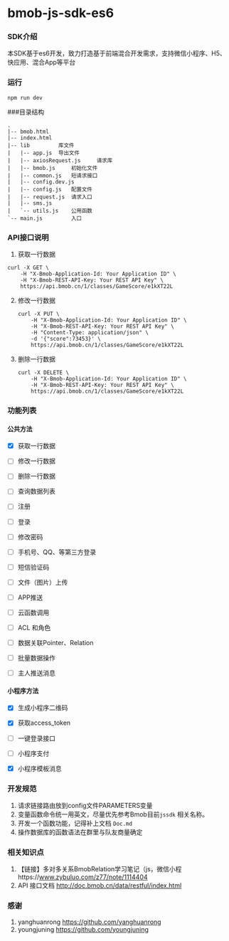 # bmob-js-sdk-es6

### SDK介绍

本SDK基于es6开发，致力打造基于前端混合开发需求，支持微信小程序、H5、快应用、混合App等平台



### 运行

```
npm run dev
```



###目录结构

```
.
|-- bmob.html
|-- index.html
|-- lib			库文件
|   |-- app.js	导出文件
|   |-- axiosRequest.js		请求库
|   |-- bmob.js		初始化文件
|   |-- common.js	短请求接口
|   |-- config.dev.js
|   |-- config.js	配置文件
|   |-- request.js	请求入口
|   |-- sms.js
|   `-- utils.js	公用函数
`-- main.js			入口
```



### API接口说明

1. 获取一行数据

```
curl -X GET \
    -H "X-Bmob-Application-Id: Your Application ID" \
    -H "X-Bmob-REST-API-Key: Your REST API Key" \
    https://api.bmob.cn/1/classes/GameScore/e1kXT22L
```



2. 修改一行数据

   ```
   curl -X PUT \
       -H "X-Bmob-Application-Id: Your Application ID" \
       -H "X-Bmob-REST-API-Key: Your REST API Key" \
       -H "Content-Type: application/json" \
       -d '{"score":73453}' \
       https://api.bmob.cn/1/classes/GameScore/e1kXT22L
   ```

3. 删除一行数据

   ```
   curl -X DELETE \
       -H "X-Bmob-Application-Id: Your Application ID" \
       -H "X-Bmob-REST-API-Key: Your REST API Key" \
       https://api.bmob.cn/1/classes/GameScore/e1kXT22L
   ```



### 功能列表

#### 公共方法

- [x] 获取一行数据
- [ ] 修改一行数据
- [ ] 删除一行数据
- [ ] 查询数据列表
- [ ] 注册
- [ ] 登录
- [ ] 修改密码
- [ ] 手机号、QQ、等第三方登录
- [ ] 短信验证码
- [ ] 文件（图片）上传
- [ ] APP推送
- [ ] 云函数调用
- [ ] ACL 和角色
- [ ] 数据关联Pointer、Relation
- [ ] 批量数据操作
- [ ] 主人推送消息



#### 小程序方法

- [x] 生成小程序二维码
- [x] 获取access_token
- [ ] 一键登录接口
- [ ] 小程序支付
- [x] 小程序模板消息





### 开发规范

1. 请求链接路由放到config文件PARAMETERS变量
2. 变量函数命令统一用英文，尽量优先参考Bmob目前`jssdk` 相关名称。
3. 开发一个函数功能，记得补上文档 `Doc.md` 
4. 操作数据库的函数语法在群里与队友商量确定



### 相关知识点

1. 【链接】多对多关系BmobRelation学习笔记（js，微信小程https://www.zybuluo.com/z77/note/1114404
2. API 接口文档 http://doc.bmob.cn/data/restful/index.html



### 感谢

1. yanghuanrong   https://github.com/yanghuanrong
2. youngjuning  https://github.com/youngjuning





